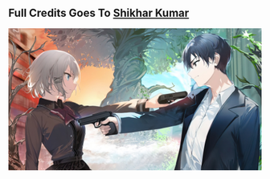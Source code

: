 ## Full Credits Goes To [Shikhar Kumar](https://github.com/NotReallyShikhar)

<p align="center"><a href="https://github.com/TheMalware"><img src="die.jpg"></a>
